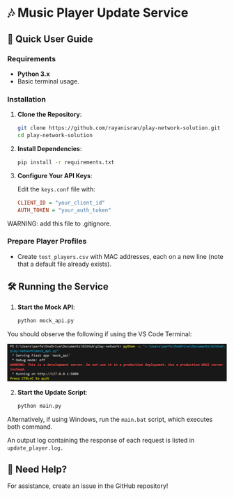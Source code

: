 # 🎶 Music Player Update Service

## 🚀 Quick User Guide

### Requirements

- **Python 3.x**
- Basic terminal usage.

### Installation

1. **Clone the Repository**:

   ```bash
   git clone https://github.com/rayanisran/play-network-solution.git
   cd play-network-solution
   ```

2. **Install Dependencies**:

   ```bash
   pip install -r requirements.txt
   ```

3. **Configure Your API Keys**:

   Edit the `keys.conf` file with:

   ```ini
   CLIENT_ID = "your_client_id"
   AUTH_TOKEN = "your_auth_token"
   ```
WARNING: add this file to .gitignore.

### Prepare Player Profiles

- Create `test_players.csv` with MAC addresses, each on a new line (note that a default file already exists).

## 🛠️ Running the Service

1. **Start the Mock API**:

   ```bash
   python mock_api.py
   ```

You should observe the following if using the VS Code Terminal:

![Terminal output after running server](https://github.com/rayanisran/play-network-solution/blob/master/readme-pics/p-server.png?raw=true)


2. **Start the Update Script**:

   ```bash
   python main.py
   ```
Alternatively, if using Windows, run the `main.bat` script, which executes both command.

An output log containing the response of each request is listed in `update_player.log.`

## 🙋 Need Help?

For assistance, create an issue in the GitHub repository!
